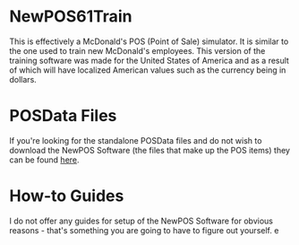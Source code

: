 # NewPOS61Train
 This is effectively a McDonald's POS (Point of Sale) simulator. It is similar to the one used to train new McDonald's employees.
 This version of the training software was made for the United States of America and as a result of which will have localized American values such as the currency being in dollars. 
# POSData Files
If you're looking for the standalone POSData files and do not wish to download the NewPOS Software (the files that make up the POS items) they can be found [here](https://github.com/SavageSzymGroup/NP6-posdata).
# How-to Guides
I do not offer any guides for setup of the NewPOS Software for obvious reasons - that's something you are going to have to figure out yourself.
e

